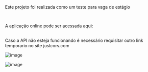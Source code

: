 <p>Este projeto foi realizada como um teste para vaga de estágio</p> <br>
<p>A aplicação online pode ser acessada aqui: </p> <br>
Caso a API não esteja funcionando é necessário requisitar outro link temporario no site justcors.com

![image](https://user-images.githubusercontent.com/86805124/184033703-937ad0c0-cf29-44a8-965c-300f383a4c47.png)

![image](https://user-images.githubusercontent.com/86805124/184033769-8f30b778-beb4-45de-85a3-ec6ed0de77d5.png)

